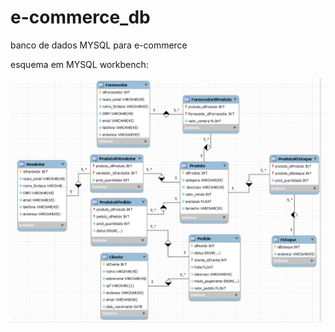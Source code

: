 # e-commerce_db

banco de dados MYSQL para e-commerce

esquema em MYSQL workbench:

![esquema](image-1.png)

